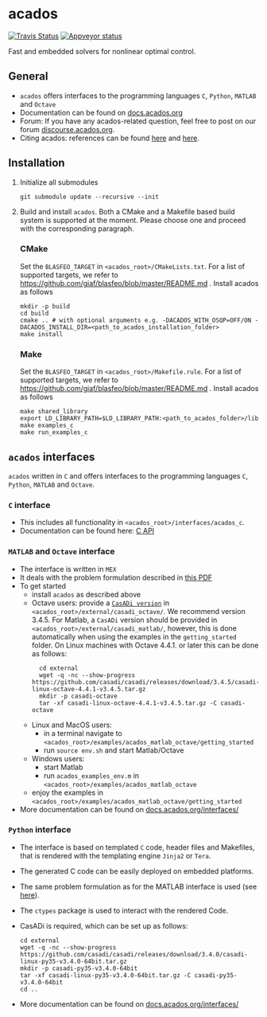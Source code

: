# acados
[![Travis Status](https://secure.travis-ci.org/acados/acados.png?branch=master)](http://travis-ci.org/acados/acados)
[![Appveyor status](https://ci.appveyor.com/api/projects/status/q0b2nohk476u5clg?svg=true)](https://ci.appveyor.com/project/roversch/acados)
<!-- [![codecov](https://codecov.io/gh/acados/acados/branch/master/graph/badge.svg)](https://codecov.io/gh/acados/acados) -->

Fast and embedded solvers for nonlinear optimal control.

## General
- `acados` offers interfaces to the programming languages `C`, `Python`, `MATLAB` and `Octave`
- Documentation can be found on [docs.acados.org](https://docs.acados.org/)
- Forum: If you have any acados-related question, feel free to post on our forum [discourse.acados.org](https://discourse.acados.org/).
- Citing acados: references can be found [here](https://arxiv.org/abs/1910.13753) and [here](https://www.sciencedirect.com/science/article/pii/S2405896318327204).

## Installation

1. Initialize all submodules
    ```
    git submodule update --recursive --init
    ```

1. Build and install `acados`.
Both a CMake and a Makefile based build system is supported at the moment.
Please choose one and proceed with the corresponding paragraph.

    ### **CMake**
    Set the `BLASFEO_TARGET` in `<acados_root>/CMakeLists.txt`.
    For a list of supported targets, we refer to https://github.com/giaf/blasfeo/blob/master/README.md .
    Install acados as follows
    ```
    mkdir -p build
    cd build
    cmake .. # with optional arguments e.g. -DACADOS_WITH_OSQP=OFF/ON -DACADOS_INSTALL_DIR=<path_to_acados_installation_folder>
    make install
    ```

    ### **Make**
    Set the `BLASFEO_TARGET` in `<acados_root>/Makefile.rule`.
    For a list of supported targets, we refer to https://github.com/giaf/blasfeo/blob/master/README.md .
    Install acados as follows
    ```
    make shared_library
    export LD_LIBRARY_PATH=$LD_LIBRARY_PATH:<path_to_acados_folder>/lib
    make examples_c
    make run_examples_c
    ```

## `acados` interfaces
`acados` written in `C` and offers interfaces to the programming languages `C`, `Python`, `MATLAB` and `Octave`.

### `C` interface
- This includes all functionality in `<acados_root>/interfaces/acados_c`.
- Documentation can be found here: [C API](https://docs.acados.org/c_api/index.html)

### `MATLAB` and `Octave` interface
- The interface is written in `MEX`
- It deals with the problem formulation described in [this PDF](https://github.com/acados/acados/tree/master/docs/problem_formulation/problem_formulation_ocp_mex.pdf)
- To get started
    - install `acados` as described above
    - Octave users: provide a [`CasADi version`](https://web.casadi.org/get/) in `<acados_root>/external/casadi_octave/`.
      We recommend version 3.4.5. For Matlab, a `CasADi` version should be provided in `<acados_root>/external/casadi_matlab/`, however, this is done automatically when using the examples in the `getting_started` folder.
      On Linux machines with Octave 4.4.1. or later this can be done as follows:
      ```
        cd external
        wget -q -nc --show-progress https://github.com/casadi/casadi/releases/download/3.4.5/casadi-linux-octave-4.4.1-v3.4.5.tar.gz
        mkdir -p casadi-octave
        tar -xf casadi-linux-octave-4.4.1-v3.4.5.tar.gz -C casadi-octave
        ```
    - Linux and MacOS users:
        - in a terminal navigate to `<acados_root>/examples/acados_matlab_octave/getting_started`
        - run `source env.sh` and start Matlab/Octave
    - Windows users:
        - start Matlab
        - run `acados_examples_env.m` in `<acados_root>/examples/acados_matlab_octave`
    - enjoy the examples in `<acados_root>/examples/acados_matlab_octave/getting_started`
- More documentation can be found on [docs.acados.org/interfaces/](https://docs.acados.org/interfaces/)


### `Python` interface
- The interface is based on templated `C` code, header files and Makefiles, that is rendered with the templating engine `Jinja2` or `Tera`.
- The generated C code can be easily deployed on embedded platforms.
- The same problem formulation as for the MATLAB interface is used (see [here](https://github.com/acados/acados/blob/master/docs/problem_formulation/problem_formulation_ocp_mex.pdf)).
- The `ctypes` package is used to interact with the rendered Code.
- CasADi is required, which can be set up as follows:

    ```
    cd external
    wget -q -nc --show-progress https://github.com/casadi/casadi/releases/download/3.4.0/casadi-linux-py35-v3.4.0-64bit.tar.gz
    mkdir -p casadi-py35-v3.4.0-64bit
    tar -xf casadi-linux-py35-v3.4.0-64bit.tar.gz -C casadi-py35-v3.4.0-64bit
    cd ..
    ```
 - More documentation can be found on [docs.acados.org/interfaces/](https://docs.acados.org/interfaces/)

